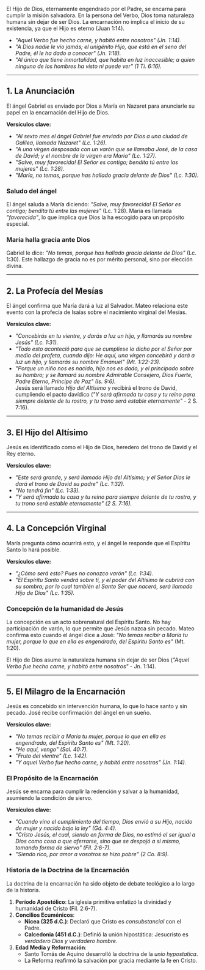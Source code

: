 
El Hijo de Dios, eternamente engendrado por el Padre, se encarna para cumplir la misión salvadora. En la persona del Verbo, Dios toma naturaleza humana sin dejar de ser Dios. La encarnación no implica el inicio de su existencia, ya que el Hijo es eterno (Juan 1:14). 

- *"Aquel Verbo fue hecho carne, y habitó entre nosotros" (Jn. 1:14).*  
- *"A Dios nadie le vio jamás; el unigénito Hijo, que está en el seno del Padre, él le ha dado a conocer" (Jn. 1:18).*  
- *"Al único que tiene inmortalidad, que habita en luz inaccesible; a quien ninguno de los hombres ha visto ni puede ver" (1 Ti. 6:16).*  

---

## **1. La Anunciación**  
El ángel Gabriel es enviado por Dios a María en Nazaret para anunciarle su papel en la encarnación del Hijo de Dios.

**Versículos clave:**  
- *"Al sexto mes el ángel Gabriel fue enviado por Dios a una ciudad de Galilea, llamada Nazaret" (Lc. 1:26).*  
- *"A una virgen desposada con un varón que se llamaba José, de la casa de David; y el nombre de la virgen era María" (Lc. 1:27).*  
- *"Salve, muy favorecida! El Señor es contigo; bendita tú entre las mujeres" (Lc. 1:28).*  
- *"María, no temas, porque has hallado gracia delante de Dios" (Lc. 1:30).*  

### **Saludo del ángel**
El ángel saluda a María diciendo: *"Salve, muy favorecida! El Señor es contigo; bendita tú entre las mujeres"* (Lc. 1:28). María es llamada *"favorecida"*, lo que implica que Dios la ha escogido para un propósito especial.

### **María halla gracia ante Dios**
Gabriel le dice: *"No temas, porque has hallado gracia delante de Dios"* (Lc. 1:30). Este hallazgo de gracia no es por mérito personal, sino por elección divina.

---

## **2. La Profecía del Mesías**
El ángel confirma que María dará a luz al Salvador. Mateo relaciona este evento con la profecía de Isaías sobre el nacimiento virginal del Mesías.

**Versículos clave:**  
- *"Concebirás en tu vientre, y darás a luz un hijo, y llamarás su nombre Jesús" (Lc. 1:31).*  
- *"Todo esto aconteció para que se cumpliese lo dicho por el Señor por medio del profeta, cuando dijo: He aquí, una virgen concebirá y dará a luz un hijo, y llamarás su nombre Emanuel" (Mt. 1:22-23).*  
- *"Porque un niño nos es nacido, hijo nos es dado, y el principado sobre su hombro; y se llamará su nombre Admirable Consejero, Dios Fuerte, Padre Eterno, Príncipe de Paz" (Is. 9:6).*  
Jesús será llamado *Hijo del Altísimo* y recibirá el trono de David, cumpliendo el pacto davídico (*"Y será afirmada tu casa y tu reino para siempre delante de tu rostro, y tu trono será estable eternamente"* - 2 S. 7:16).

---

## **3. El Hijo del Altísimo**
Jesús es identificado como el Hijo de Dios, heredero del trono de David y el Rey eterno.

**Versículos clave:**  
- *"Este será grande, y será llamado Hijo del Altísimo; y el Señor Dios le dará el trono de David su padre" (Lc. 1:32).*  
- *"No tendrá fin" (Lc. 1:33).*  
- *"Y será afirmada tu casa y tu reino para siempre delante de tu rostro, y tu trono será estable eternamente" (2 S. 7:16).*  

---

## **4. La Concepción Virginal**
María pregunta cómo ocurrirá esto, y el ángel le responde que el Espíritu Santo lo hará posible.

**Versículos clave:**  
- *"¿Cómo será esto? Pues no conozco varón" (Lc. 1:34).*  
- *"El Espíritu Santo vendrá sobre ti, y el poder del Altísimo te cubrirá con su sombra; por lo cual también el Santo Ser que nacerá, será llamado Hijo de Dios" (Lc. 1:35).*  

### **Concepción de la humanidad de Jesús**
La concepción es un acto sobrenatural del Espíritu Santo. No hay participación de varón, lo que permite que Jesús nazca sin pecado. Mateo confirma esto cuando el ángel dice a José: *"No temas recibir a María tu mujer, porque lo que en ella es engendrado, del Espíritu Santo es"* (Mt. 1:20).

El Hijo de Dios asume la naturaleza humana sin dejar de ser Dios (*"Aquel Verbo fue hecho carne, y habitó entre nosotros"* - Jn. 1:14).

---

## **5. El Milagro de la Encarnación**
Jesús es concebido sin intervención humana, lo que lo hace santo y sin pecado. José recibe confirmación del ángel en un sueño.

**Versículos clave:**  
- *"No temas recibir a María tu mujer, porque lo que en ella es engendrado, del Espíritu Santo es" (Mt. 1:20).*  
- *"He aquí, vengo" (Sal. 40:7).*  
- *"Fruto del vientre" (Lc. 1:42).*  
- *"Y aquel Verbo fue hecho carne, y habitó entre nosotros" (Jn. 1:14).*  

### **El Propósito de la Encarnación**
Jesús se encarna para cumplir la redención y salvar a la humanidad, asumiendo la condición de siervo.

**Versículos clave:**  
- *"Cuando vino el cumplimiento del tiempo, Dios envió a su Hijo, nacido de mujer y nacido bajo la ley" (Gá. 4:4).*  
- *"Cristo Jesús, el cual, siendo en forma de Dios, no estimó el ser igual a Dios como cosa a que aferrarse, sino que se despojó a sí mismo, tomando forma de siervo" (Fil. 2:6-7).*  
- *"Siendo rico, por amor a vosotros se hizo pobre" (2 Co. 8:9).*  

### **Historia de la Doctrina de la Encarnación**
La doctrina de la encarnación ha sido objeto de debate teológico a lo largo de la historia.

1. **Período Apostólico**: La iglesia primitiva enfatizó la divinidad y humanidad de Cristo (Fil. 2:6-7).
2. **Concilios Ecuménicos**:
   - **Nicea (325 d.C.)**: Declaró que Cristo es *consubstancial* con el Padre.
   - **Calcedonia (451 d.C.)**: Definió la unión hipostática: Jesucristo es *verdadero Dios y verdadero hombre*.
3. **Edad Media y Reformación**:
   - Santo Tomás de Aquino desarrolló la doctrina de la *unio hypostatica*.
   - La Reforma reafirmó la salvación por gracia mediante la fe en Cristo.
